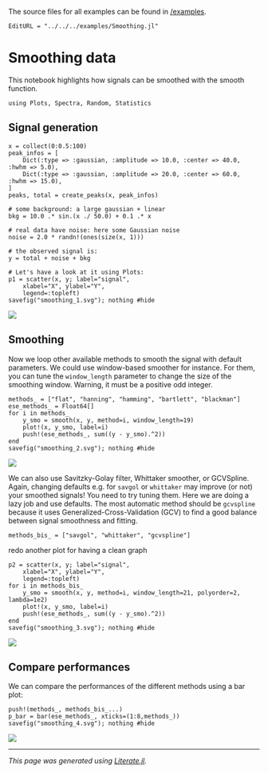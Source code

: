 The source files for all examples can be found in [/examples](https://github.com/charlesll/Spectra.jl/tree/master/examples/).
```@meta
EditURL = "../../../examples/Smoothing.jl"
```

# Smoothing data
This notebook highlights how signals can be smoothed with the smooth function.

````@example Smoothing
using Plots, Spectra, Random, Statistics
````

## Signal generation

````@example Smoothing
x = collect(0:0.5:100)
peak_infos = [
    Dict(:type => :gaussian, :amplitude => 10.0, :center => 40.0, :hwhm => 5.0),
    Dict(:type => :gaussian, :amplitude => 20.0, :center => 60.0, :hwhm => 15.0),
]
peaks, total = create_peaks(x, peak_infos)

# some background: a large gaussian + linear
bkg = 10.0 .* sin.(x ./ 50.0) + 0.1 .* x

# real data have noise: here some Gaussian noise
noise = 2.0 * randn!(ones(size(x, 1)))

# the observed signal is:
y = total + noise + bkg

# Let's have a look at it using Plots:
p1 = scatter(x, y; label="signal",
    xlabel="X", ylabel="Y",
    legend=:topleft)
savefig("smoothing_1.svg"); nothing #hide
````

![](smoothing_1.svg)

## Smoothing

Now we loop other available methods to smooth the signal with default parameters.
We could use window-based smoother for instance.
For them, you can tune the `window_length` parameter to change the size of the smoothing window.
Warning, it must be a positive odd integer.

````@example Smoothing
methods_ = ["flat", "hanning", "hamming", "bartlett", "blackman"]
ese_methods_ = Float64[]
for i in methods_
    y_smo = smooth(x, y, method=i, window_length=19)
    plot!(x, y_smo, label=i)
    push!(ese_methods_, sum((y - y_smo).^2))
end
savefig("smoothing_2.svg"); nothing #hide
````

![](smoothing_2.svg)

We can also use Savitzky-Golay filter, Whittaker smoother, or GCVSpline.
Again, changing defaults e.g. for `savgol` or `whittaker` may improve (or not)
your smoothed signals! You need to try tuning them. Here we are doing a lazy job and use defaults.
The most automatic method should be `gcvspline` because it uses Generalized-Cross-Validation (GCV)
to find a good balance between signal smoothness and fitting.

````@example Smoothing
methods_bis_ = ["savgol", "whittaker", "gcvspline"]
````

redo another plot for having a clean graph

````@example Smoothing
p2 = scatter(x, y; label="signal",
    xlabel="X", ylabel="Y",
    legend=:topleft)
for i in methods_bis_
    y_smo = smooth(x, y, method=i, window_length=21, polyorder=2, lambda=1e2)
    plot!(x, y_smo, label=i)
    push!(ese_methods_, sum((y - y_smo).^2))
end
savefig("smoothing_3.svg"); nothing #hide
````

![](smoothing_3.svg)

## Compare performances

We can compare the performances of the different methods using a bar plot:

````@example Smoothing
push!(methods_, methods_bis_...)
p_bar = bar(ese_methods_, xticks=(1:8,methods_))
savefig("smoothing_4.svg"); nothing #hide
````

![](smoothing_4.svg)

---

*This page was generated using [Literate.jl](https://github.com/fredrikekre/Literate.jl).*

